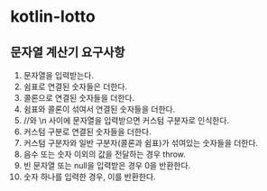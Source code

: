 # kotlin-lotto

## 문자열 계산기 요구사항
1. 문자열을 입력받는다.
2. 쉼표로 연결된 숫자들은 더한다.
3. 콜론으로 연결된 숫자들을 더한다.
4. 쉼표와 콜론이 섞여서 연결된 숫자들을 더한다.
5. //와 \n 사이에 문자열을 입력받으면 커스텀 구분자로 인식한다.
6. 커스텀 구분로 연결된 숫자들을 더한다.
7. 커스텀 구분자와 일반 구분자(콜론과 쉼표)가 섞여있는 숫자들을 더한다.
8. 음수 또는 숫자 이외의 값을 전달하는 경우 throw.
9. 빈 문자열 또는 null을 입력받은 경우 0을 반환한다.
10. 숫자 하나를 입력한 경우, 이를 반환한다.
